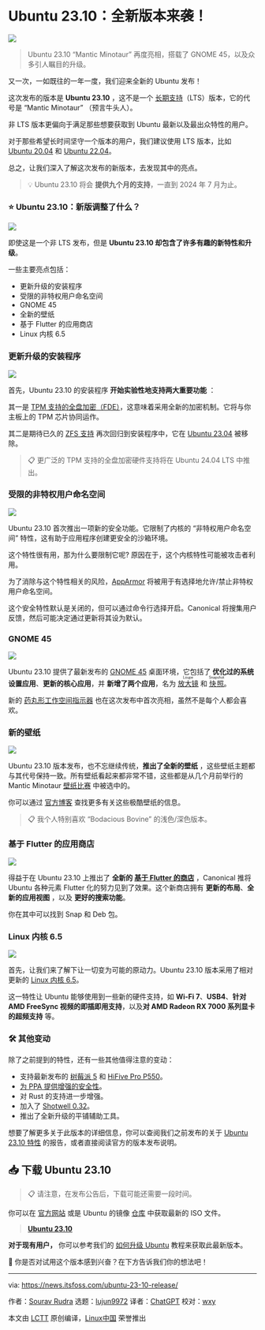 [#]: subject: "Ubuntu 23.10: The Big Release is Here!"
[#]: via: "https://news.itsfoss.com/ubuntu-23-10-release/"
[#]: author: "Sourav Rudra https://news.itsfoss.com/author/sourav/"
[#]: collector: "lujun9972/lctt-scripts-1693450080"
[#]: translator: "ChatGPT"
[#]: reviewer: "wxy"
[#]: publisher: "wxy"
[#]: url: "https://linux.cn/article-16278-1.html"

Ubuntu 23.10：全新版本来袭！
======

![][0]

> Ubuntu 23.10 “Mantic Minotaur” 再度亮相，搭载了 GNOME 45，以及众多引人瞩目的升级。

又一次，一如既往的一年一度，我们迎来全新的 Ubuntu 发布！

这次发布的版本是 **Ubuntu 23.10** ，这不是一个 [长期支持][1]（LTS）版本，它的代号是 “Mantic Minotaur” （预言牛头人）。

非 LTS 版本更偏向于满足那些想要获取到 Ubuntu 最新以及最出众特性的用户。

对于那些希望长时间坚守一个版本的用户，我们建议使用 LTS 版本，比如 [Ubuntu 20.04][2] 和 [Ubuntu 22.04][3]。

总之，让我们深入了解这次发布的新版本，去发现其中的亮点。

> 💡 Ubuntu 23.10 将会 **提供九个月的支持**，一直到 2024 年 7 月为止。

### ⭐ Ubuntu 23.10：新版调整了什么？

![][4]

即使这是一个非 LTS 发布，但是 **Ubuntu 23.10 却包含了许多有趣的新特性和升级**。

一些主要亮点包括：

  * 更新升级的安装程序
  * 受限的非特权用户命名空间
  * GNOME 45
  * 全新的壁纸
  * 基于 Flutter 的应用商店
  * Linux 内核 6.5

### 更新升级的安装程序

![][5]

首先，Ubuntu 23.10 的安装程序 **开始实验性地支持两大重要功能** ：

其一是 [TPM 支持的全盘加密（FDE）][6]，这意味着采用全新的加密机制。它将与你主板上的 TPM 芯片协同运作。

其二是期待已久的 [ZFS 支持][7] 再次回归到安装程序中，它在 [Ubuntu 23.04][8] 被移除。

> 📋 更广泛的 TPM 支持的全盘加密硬件支持将在 Ubuntu 24.04 LTS 中推出。

### 受限的非特权用户命名空间

![][9]

Ubuntu 23.10 首次推出一项新的安全功能。它限制了内核的 “非特权用户命名空间” 特性，这有助于应用程序创建更安全的沙箱环境。

这个特性很有用，那为什么要限制它呢? 原因在于，这个内核特性可能被攻击者利用。

为了消除与这个特性相关的风险，[AppArmor][10] 将被用于有选择地允许/禁止非特权用户命名空间。

这个安全特性默认是关闭的，但可以通过命令行选择开启。Canonical 将搜集用户反馈，然后可能决定通过更新将其设为默认。

### GNOME 45

![][11]

Ubuntu 23.10 提供了最新发布的 [GNOME 45][12] 桌面环境，它包括了 **优化过的系统设置应用**、**更新的核心应用**，并 **新增了两个应用**，名为 <ruby>[放大镜][13]<rt>Loupe</rt></ruby> 和 <ruby>[快照][14]<rt>Snapshot</rt></ruby>。

新的 [药丸形工作空间指示器][15] 也在这次发布中首次亮相，虽然不是每个人都会喜欢。

### 新的壁纸

![][17]

Ubuntu 23.10 版本发布，也不忘继续传统，**推出了全新的壁纸** ，这些壁纸主题都与其代号保持一致。所有壁纸看起来都非常不错，这些都是从几个月前举行的 Mantic Minotaur [壁纸比赛][18] 中被选中的。

你可以通过 [官方博客][19] 查找更多有关这些极酷壁纸的信息。

> 📋 我个人特别喜欢 “Bodacious Bovine” 的浅色/深色版本。

### 基于 Flutter 的应用商店

![][20]

得益于在 Ubuntu 23.10 上推出了 **全新的 [基于 Flutter 的商店][21]** ，Canonical 推将 Ubuntu 各种元素 Flutter 化的努力见到了效果。这个新商店拥有 **更新的布局**、**全新的应用视图** ，以及 **更好的搜索功能**。

你在其中可以找到 Snap 和 Deb 包。

### Linux 内核 6.5

![][23]

首先，让我们来了解下让一切变为可能的原动力。Ubuntu 23.10 版本采用了相对更新的 [Linux 内核 6.5][24]。

这一特性让 Ubuntu 能够使用到一些新的硬件支持，如 **Wi-Fi 7**、**USB4**、**针对 AMD FreeSync 视频的即插即用支持**，以及**对 AMD Radeon RX 7000 系列显卡的超频支持** 等。

### 🛠️ 其他变动

除了之前提到的特性，还有一些其他值得注意的变动：

* 支持最新发布的 [树莓派 5][25] 和 [HiFive Pro P550][26]。
* [为 PPA 提供增强的安全性][27]。
* 对 Rust 的支持进一步增强。
* 加入了 [Shotwell 0.32][28]。
* 推出了全新升级的平铺辅助工具。

想要了解更多关于此版本的详细信息，你可以查阅我们之前发布的关于 [Ubuntu 23.10 特性][29] 的报告，或者直接阅读官方的版本发布说明。

## 📥 下载 Ubuntu 23.10

> 📋 请注意，在发布公告后，下载可能还需要一段时间。

你可以在 [官方网站][30] 或是 Ubuntu 的镜像 [仓库][31] 中获取最新的 ISO 文件。

> **[Ubuntu 23.10][32]**

**对于现有用户，** 你可以参考我们的 [如何升级 Ubuntu][33] 教程来获取此最新版本。

💬 你是否对试用这个版本感到兴奋？在下方告诉我们你的想法吧！

--------------------------------------------------------------------------------

via: https://news.itsfoss.com/ubuntu-23-10-release/

作者：[Sourav Rudra][a]
选题：[lujun9972][b]
译者：[ChatGPT](https://linux.cn/lctt/ChatGPT)
校对：[wxy](https://github.com/wxy)

本文由 [LCTT](https://github.com/LCTT/TranslateProject) 原创编译，[Linux中国](https://linux.cn/) 荣誉推出

[a]: https://news.itsfoss.com/author/sourav/
[b]: https://github.com/lujun9972
[1]: https://itsfoss.com/long-term-support-lts/
[2]: https://itsfoss.com/things-to-do-after-installing-ubuntu-20-04/
[3]: https://itsfoss.com/ubuntu-22-04-release-features/
[4]: https://news.itsfoss.com/content/images/2023/10/Ubuntu_23.10_1-1.png
[5]: https://news.itsfoss.com/content/images/2023/10/Ubuntu_23.10_2.png
[6]: https://linux.cn/article-16187-1.html
[7]: https://news.itsfoss.com/ubuntu-23-10-zfs/
[8]: https://news.itsfoss.com/ubuntu-23-04-release/
[9]: https://news.itsfoss.com/content/images/2023/10/apparmor-ubuntu-23-10.png
[10]: https://ubuntu.com/server/docs/security-apparmor
[11]: https://news.itsfoss.com/content/images/2023/10/Ubuntu_23.10_3.png
[12]: https://linux.cn/article-16215-1.html
[13]: https://linux.cn/article-15887-1.html
[14]: https://linux.cn/article-15789-1.html
[15]: https://news.itsfoss.com/gnome-activities-indicator/
[16]: https://news.itsfoss.com/content/images/size/w256h256/2022/08/android-chrome-192x192.png
[17]: https://news.itsfoss.com/content/images/2023/10/Ubuntu_23.10_4.png
[18]: https://discourse.ubuntu.com/t/mantic-minotaur-23-10-wallpaper-competition/37235
[19]: https://ubuntu.com/blog/into-the-labyrinth
[20]: https://news.itsfoss.com/content/images/2023/10/Ubuntu_23.10_5.png
[21]: https://news.itsfoss.com/ubuntu-23-10-ubuntu-store/
[22]: https://news.itsfoss.com/content/images/2023/04/Follow-us-on-Google-News.png
[23]: https://news.itsfoss.com/content/images/2023/10/Ubuntu_23.10_6.png
[24]: https://news.itsfoss.com/linux-kernel-6-5-release/
[25]: https://news.itsfoss.com/raspberry-pi-5/
[26]: https://www.sifive.com/boards/hifive-pro-p550
[27]: https://news.itsfoss.com/ubuntu-23-10-ppa/
[28]: https://gitlab.gnome.org/GNOME/shotwell/-/blob/master/NEWS
[29]: https://news.itsfoss.com/ubuntu-23-10/
[30]: https://ubuntu.com/download/desktop
[31]: https://cdimage.ubuntu.com/ubuntu/releases/
[32]: https://releases.ubuntu.com/23.10/
[33]: https://itsfoss.com/upgrade-ubuntu-to-newer-version/
[34]: https://itsfoss.com/content/images/size/w256h256/2022/12/android-chrome-192x192.png
[0]: https://img.linux.net.cn/data/attachment/album/202310/13/095752pfbbxdci1xoqcfb1.jpg